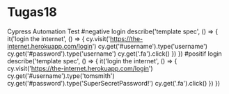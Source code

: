 # Tugas18
Cypress Automation Test 
#negative login
describe('template spec', () => {
  it('login the internet', () => {
    cy.visit('https://the-internet.herokuapp.com/login')
    cy.get('#username').type('username')
    cy.get('#password').type('username')
    cy.get('.fa').click()
  })
})
#positif login
describe('template spec', () => {
  it('login the internet', () => {
    cy.visit('https://the-internet.herokuapp.com/login')
    cy.get('#username').type('tomsmith')
    cy.get('#password').type('SuperSecretPassword!')
    cy.get('.fa').click()
  })
})
